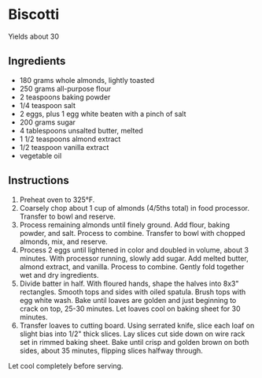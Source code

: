 # Biscotti

Yields about 30

## Ingredients

- 180 grams whole almonds, lightly toasted
- 250 grams all-purpose flour
- 2 teaspoons baking powder
- 1/4 teaspoon salt
- 2 eggs, plus 1 egg white beaten with a pinch of salt
- 200 grams sugar
- 4 tablespoons unsalted butter, melted
- 1 1/2 teaspoons almond extract
- 1/2 teaspoon vanilla extract
- vegetable oil

## Instructions

1. Preheat oven to 325°F.
2. Coarsely chop about 1 cup of almonds (4/5ths total) in food processor. Transfer to bowl and reserve.
3. Process remaining almonds until finely ground. Add flour, baking powder, and salt. Process to combine. Transfer to bowl with chopped almonds, mix, and reserve.
4. Process 2 eggs until lightened in color and doubled in volume, about 3 minutes. With processor running, slowly add sugar. Add melted butter, almond extract, and vanilla. Process to combine. Gently fold together wet and dry ingredients.
5. Divide batter in half. With floured hands, shape the halves into 8x3" rectangles. Smooth tops and sides with oiled spatula. Brush tops with egg white wash. Bake until loaves are golden and just beginning to crack on top, 25-30 minutes. Let loaves cool on baking sheet for 30 minutes.
6. Transfer loaves to cutting board. Using serrated knife, slice each loaf on slight bias into 1/2" thick slices. Lay slices cut side down on wire rack set in rimmed baking sheet. Bake until crisp and golden brown on both sides, about 35 minutes, flipping slices halfway through.

Let cool completely before serving.
